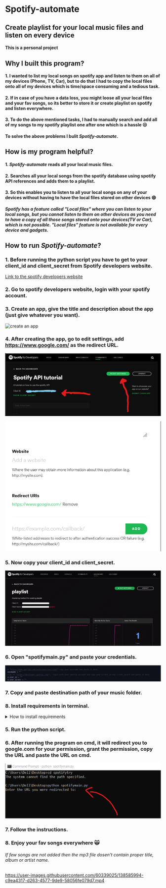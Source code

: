 # Spotify-automate

## Create playlist for your local music files and listen on every device

#### This is a personal project

## Why I built this program?

#### 1. I wanted to list my local songs on spotify app and listen to them on all of my devices (Phone, TV, Car), but to do that I had to copy the local files onto all of my devices which is time/space consuming and a tedious task.

#### 2. If in case of you have a data loss, you might loose all your local files and your fav songs, so its better to store it or create playlist on spotify and listen everywhere.

#### 3. To do the above mentioned tasks, I had to manually **search** and **add** all of my songs to my spotify playlist one after one which is a hassle :unamused:

#### To solve the above problems I bulit **_Spotify-automate_**.

## How is my program helpful?

#### 1. **_Spotify-automate_** reads all your local music files.

#### 2. Searches all your local songs from the spotify database using spotify API references and adds them to a playlist.

#### 3. So this enables you to listen to all your local songs on any of your devices without having to have the local files stored on other devices :smile:

##### Spotify has a feature called "Local files" where you can listen to your local songs, but you cannot listen to them on other devices as you need to have a copy of all those songs stored onto your devices(TV or Car), which is not possible. "Local files" feature is not available for every device and gadgets.

## How to run **_Spotify-automate_**?

### 1. Before running the python script you have to get to your client_id and client_secret from Spotify developers website.

[Link to the spotify developers website](https://developer.spotify.com/)

### 2. Go to spotify developers website, login with your spotify account.

### 3. Create an app, give the title and description about the app (just give whatever you want).

![create an app](imggif/createanapp.jpeg)

### 4. After creating the app, go to edit settings, add https://www.google.com/ as the redirect URL.

![go to edit settings](imggif/editsettings.jpeg)

![add redirect URL](imggif/redirect.png)

### 5. Now copy your client_id and client_secret.

![Copy this](imggif/credentials.gif)

### 6. Open "spotifymain.py" and paste your credentials.

![paste here](imggif/pastecreds.png)

### 7. Copy and paste destination path of your music folder.

### 8. Install requirements in terminal.

<details>
<summary>How to install requirements</summary>
  <h3>pip install -r requirements.txt<h3>
</details>

### 5. Run the python script.

### 6. After running the program on cmd, it will redirect you to google.com for your permission, grant the permission, copy the URL and paste the URL on cmd.

![paste URL](imggif/pasteurl.png)

### 7. Follow the instructions.

### 8. Enjoy your fav songs everywhere :scream_cat:

###### If few songs are not added then the mp3 file dosen't contain proper title, album or artist name.

https://user-images.githubusercontent.com/60339025/138585994-c9ea4317-d263-4577-9de9-58056fe079d7.mp4
